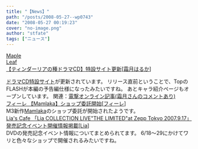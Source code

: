 ```yaml
---
title: "【News】"
path: "/posts/2008-05-27--wp0743"
date: "2008-05-27 00:19:23"
cover: "no-image.png"
author: "stfate"
tags: ["ニュース"]
---
```


<style type="text/css">
<!--
p {white-space: pre-wrap};
-->
</style>

<a class="topics" href="http://shimotsukin.com/" target="_blank">Maple Leaf 【ティンダーリアの種ドラマCD】特設サイト更新</a><span class="junre">[<a href="http://shimotsukin.com/" target="_blank">霜月はるか</a>]</span>
<div class="news"><a href="http://www.team-e.co.jp/tindharia_drama/index.html" target="_blank">ドラマCD特設サイト</a>が更新されています。
リリース直前ということで、TopのFLASHが本編の予告編仕様になったみたいですね。
あとキャラ紹介ページもオープンしています。
関連：<a href="http://news.dengeki.com/elem/000/000/082/82555/index.html" target="_blank">電撃オンライン記事(霜月さんのコメントあり)</a></div>
<a class="topics" href="http://shule-aroon.sakura.ne.jp/filie/" target="_blank">フィーレ 【Mamlaka】ショップ委託開始</a><span class="junre">[<a href="http://shule-aroon.sakura.ne.jp/filie/" target="_blank">フィーレ</a>]</span>
<div class="news">M3新作<a href="http://shule-aroon.sakura.ne.jp/filie/mamlaka/mam.html" target="_blank">Mamlaka</a>のショップ委託が開始されたようです。</div>
<a class="topics" href="http://blog.lias-cafe.com/" target="_blank">Lia's Cafe 「Lia COLLECTION LIVE"THE LIMITED"at Zepp Tokyo 2007.9.17」発売記念イベント開催情報掲載</a><span class="junre">[<a href="http://www.lias-cafe.com/" target="_blank">Lia</a>]</span>
<div class="news">DVDの発売記念イベント情報についてまとめられてます。
6/18～29にかけてワリと色々なショップで開催されるみたいですね。</div>
